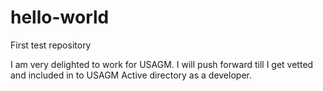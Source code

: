 # hello-world
First test repository

I am very delighted to work for USAGM. I will push forward till I get vetted and included in to USAGM Active directory as a developer.
